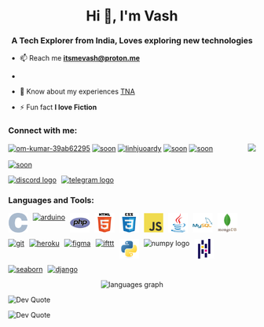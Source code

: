 <h1 align="center">Hi 👋, I'm Vash</h1>  
<h3 align="center">A Tech Explorer from India, Loves exploring new technologies</h3>  
  

<!-- 📝 I regularly write articles on [TNA](TNA)    -->

  
- 📫 Reach me **itsmevash@proton.me**
- 
  
- 📄 Know about my experiences [TNA](TNA)  
  
- ⚡ Fun fact **I love Fiction**  
  
<h3 align="left">Connect with me:</h3>  
<img align="right" height="175" src="https://media.giphy.com/media/v1.Y2lkPTc5MGI3NjExenFhMnRxdGx4aWNuaWV4dm51amYzN2dtdTN2Nm5lOHB4aXd5bzc0ciZlcD12MV9naWZzX3NlYXJjaCZjdD1n/1IynFUeOif20g/giphy.gif"  />
<p align="left">  
<a href="https://linkedin.com/in/om-kumar-39ab62295" target="blank"><img align="center" src="https://raw.githubusercontent.com/rahuldkjain/github-profile-readme-generator/master/src/images/icons/Social/linked-in-alt.svg" alt="om-kumar-39ab62295" height="30" width="40" /></a>  
<a href="https://kaggle.com/soon" target="blank"><img align="center" src="https://raw.githubusercontent.com/rahuldkjain/github-profile-readme-generator/master/src/images/icons/Social/kaggle.svg" alt="soon" height="30" width="40" /></a>  
<a href="https://instagram.com/linhjuoardy" target="blank"><img align="center" src="https://raw.githubusercontent.com/rahuldkjain/github-profile-readme-generator/master/src/images/icons/Social/instagram.svg" alt="linhjuoardy" height="30" width="40" /></a>  
<a href="https://www.hackerrank.com/soon" target="blank"><img align="center" src="https://raw.githubusercontent.com/rahuldkjain/github-profile-readme-generator/master/src/images/icons/Social/hackerrank.svg" alt="soon" height="30" width="40" /></a>  
<a href="https://www.leetcode.com/soon" target="blank"><img align="center" src="https://raw.githubusercontent.com/rahuldkjain/github-profile-readme-generator/master/src/images/icons/Social/leet-code.svg" alt="soon" height="30" width="40" /></a>  

<a href="/soon" target="blank"><img align="center" src="https://raw.githubusercontent.com/rahuldkjain/github-profile-readme-generator/master/src/images/icons/Social/rss.svg" alt="soon" height="30" width="40" /></a>  
</p>

<div align="left" style="display: flex; gap: 10px;">
  <a href="https://discord.com/users/YOUR_DISCORD_ID" target="_blank">
    <img src="https://raw.githubusercontent.com/maurodesouza/profile-readme-generator/master/src/assets/icons/social/discord/default.svg" width="52" height="40" alt="discord logo" />
  </a>
  <a href="https://t.me/YOUR_TELEGRAM_USERNAME" target="_blank">
    <img src="https://raw.githubusercontent.com/maurodesouza/profile-readme-generator/master/src/assets/icons/social/telegram/default.svg" width="52" height="40" alt="telegram logo" />
  </a>
</div>



  
<h3 align="left">Languages and Tools:</h3>  
<p align="left" style="display: flex; flex-wrap: wrap; gap: 10px;">
  <a href="https://www.cprogramming.com/" target="_blank" rel="noreferrer">
    <img src="https://raw.githubusercontent.com/devicons/devicon/master/icons/c/c-original.svg" alt="c" width="40" height="40"/>
  </a>
  <a href="https://www.arduino.cc/" target="_blank" rel="noreferrer">
    <img src="https://cdn.worldvectorlogo.com/logos/arduino-1.svg" alt="arduino" width="40" height="40"/> 
  </a>
  <a href="https://www.php.net" target="_blank" rel="noreferrer">
    <img src="https://raw.githubusercontent.com/devicons/devicon/master/icons/php/php-original.svg" alt="php" width="40" height="40"/>
  </a>
  <a href="https://www.w3.org/html/" target="_blank" rel="noreferrer">
    <img src="https://raw.githubusercontent.com/devicons/devicon/master/icons/html5/html5-original-wordmark.svg" alt="html5" width="40" height="40"/>
  </a>
  <a href="https://www.w3schools.com/css/" target="_blank" rel="noreferrer">
    <img src="https://raw.githubusercontent.com/devicons/devicon/master/icons/css3/css3-original-wordmark.svg" alt="css3" width="40" height="40"/>
  </a>
  <a href="https://developer.mozilla.org/en-US/docs/Web/JavaScript" target="_blank" rel="noreferrer">
    <img src="https://raw.githubusercontent.com/devicons/devicon/master/icons/javascript/javascript-original.svg" alt="javascript" width="40" height="40"/>
  </a>
  <a href="https://www.java.com" target="_blank" rel="noreferrer">
    <img src="https://raw.githubusercontent.com/devicons/devicon/master/icons/java/java-original.svg" alt="java" width="40" height="40"/>
  </a>
  <a href="https://www.mysql.com/" target="_blank" rel="noreferrer">
    <img src="https://raw.githubusercontent.com/devicons/devicon/master/icons/mysql/mysql-original-wordmark.svg" alt="mysql" width="40" height="40"/>
  </a>
  <a href="https://www.mongodb.com/" target="_blank" rel="noreferrer">
    <img src="https://raw.githubusercontent.com/devicons/devicon/master/icons/mongodb/mongodb-original-wordmark.svg" alt="mongodb" width="40" height="40"/>
  </a>
  <a href="https://git-scm.com/" target="_blank" rel="noreferrer">
    <img src="https://www.vectorlogo.zone/logos/git-scm/git-scm-icon.svg" alt="git" width="40" height="40"/>
  </a>
  <a href="https://heroku.com" target="_blank" rel="noreferrer">
    <img src="https://www.vectorlogo.zone/logos/heroku/heroku-icon.svg" alt="heroku" width="40" height="40"/>
  </a>
  <a href="https://www.figma.com/" target="_blank" rel="noreferrer">
    <img src="https://www.vectorlogo.zone/logos/figma/figma-icon.svg" alt="figma" width="40" height="40"/>
  </a>
  <a href="https://ifttt.com/" target="_blank" rel="noreferrer">
    <img src="https://www.vectorlogo.zone/logos/ifttt/ifttt-ar21.svg" alt="ifttt" width="40" height="40"/>
  </a>
  <a href="https://www.python.org" target="_blank" rel="noreferrer">
    <img src="https://raw.githubusercontent.com/devicons/devicon/master/icons/python/python-original.svg" alt="python" width="40" height="40"/>
  </a>
  <a>
    <img src="https://cdn.jsdelivr.net/gh/devicons/devicon/icons/numpy/numpy-original.svg" height="40" alt="numpy logo"  />
  </a>
  <a href="https://pandas.pydata.org/" target="_blank" rel="noreferrer">
    <img src="https://raw.githubusercontent.com/devicons/devicon/2ae2a900d2f041da66e950e4d48052658d850630/icons/pandas/pandas-original.svg" alt="pandas" width="40" height="40"/>
  </a>
  <a href="https://seaborn.pydata.org/" target="_blank" rel="noreferrer">
    <img src="https://seaborn.pydata.org/_images/logo-mark-lightbg.svg" alt="seaborn" width="40" height="40"/>
  </a>
  <a href="https://www.djangoproject.com/" target="_blank" rel="noreferrer">
    <img src="https://cdn.worldvectorlogo.com/logos/django.svg" alt="django" width="40" height="40"/>
  </a>
</p>
  

<div align="center">
  <img src="https://github-readme-stats.vercel.app/api/top-langs?username=linhjuoardy&locale=en&hide_title=true&layout=compact&card_width=320&langs_count=8&theme=radical&hide_border=false&order=2" height="100" alt="languages graph"  />
</div>



![Dev Quote](https://quotes-github-readme.vercel.app/api?type=horizontal&theme=radical&ts=<timestamp>)

![Dev Quote](https://quotes-github-readme.vercel.app/api?type=horizontal&theme=tokyonight&quote=Loda+Bc+)




